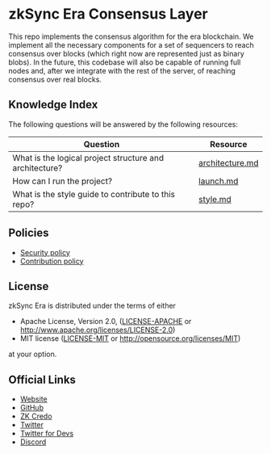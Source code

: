 # zkSync Era Consensus Layer

This repo implements the consensus algorithm for the era blockchain. We implement all the necessary components for a set of sequencers to reach consensus over blocks (which right now are represented just as binary blobs). In the future, this codebase will also be capable of running full nodes and, after we integrate with the rest of the server, of reaching consensus over real blocks.

## Knowledge Index

The following questions will be answered by the following resources:

| Question                                                | Resource                                |
| ------------------------------------------------------- | --------------------------------------- |
| What is the logical project structure and architecture? | [architecture.md](docs/architecture.md) |
| How can I run the project?                              | [launch.md](docs/launch.md)             |
| What is the style guide to contribute to this repo?     | [style.md](docs/style.md)               |

## Policies

- [Security policy](.github/SECURITY.md)
- [Contribution policy](.github/CONTRIBUTING.md)

## License

zkSync Era is distributed under the terms of either

- Apache License, Version 2.0, ([LICENSE-APACHE](LICENSE-APACHE) or <http://www.apache.org/licenses/LICENSE-2.0>)
- MIT license ([LICENSE-MIT](LICENSE-MIT) or <http://opensource.org/licenses/MIT>)

at your option.

## Official Links

- [Website](https://zksync.io/)
- [GitHub](https://github.com/matter-labs)
- [ZK Credo](https://github.com/zksync/credo)
- [Twitter](https://twitter.com/zksync)
- [Twitter for Devs](https://twitter.com/zkSyncDevs)
- [Discord](https://join.zksync.dev/)
